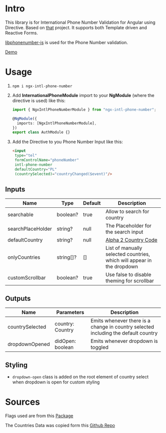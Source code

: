 # Intro

This library is for International Phone Number Validation for Angular using Directive. Based on [that](https://github.com/all2pie/angular-international-number) project.
It supports both Template driven and Reactive Forms.

[libphonenumber-js](https://www.npmjs.com/package/libphonenumber-js) is used for the Phone Number validation.

[Demo](https://klocus.github.io/angular-intl-phone-number/)

# Usage

1. `npm i ngx-intl-phone-number`

2. Add **InternationalPhoneModule** import to your **NgModule** (where the directive is used) like this:

   ```ts
   import { NgxIntlPhoneNumberModule } from "ngx-intl-phone-number";

   @NgModule({
     imports: [NgxIntlPhoneNumberModule],
   })
   export class AuthModule {}
   ```

3. Add the Directive to you Phone Number Input like this:

   ```html
   <input
    type="tel"
    formControlName="phoneNumber"
    intl-phone-number
    defaultCountry="PL"
    (countrySelected)="countryChanged($event)"/>
   ```

## Inputs

| Name              | Type      | Default | Description                                                                                  |
|-------------------|-----------|---------|----------------------------------------------------------------------------------------------|
| searchable        | boolean?  | true    | Allow to search for country                                                                  |
| searchPlaceHolder | string?   | null    | The Placeholder for the search input                                                         |
| defaultCountry    | string?   | null    | [Alpha 2 Country Code](https://en.wikipedia.org/wiki/ISO_3166-1_alpha-2)                     |
| onlyCountries     | string[]? | []      | List of manually selected countries, which will appear in the dropdown                       |
| customScrollbar   | boolean?  | true    | Use false to disable theming for scrollbar                                                   |

## Outputs

| Name            | Parameters       | Description                                                                        |
|-----------------|------------------|------------------------------------------------------------------------------------|
| countrySelected | country: Country | Emits whenever there is a change in country selected including the default country |
| dropdownOpened  | didOpen: boolean | Emits whenever dropdown is toggled                                                 |

## Styling

* `dropdown-open` class is added on the root element of country select when dropdown is open for custom styling

# Sources

Flags used are from this [Package](https://www.npmjs.com/package/country-flag-icons)

The Countries Data was copied form this [Github Repo](https://gist.github.com/keeguon/2310008)
